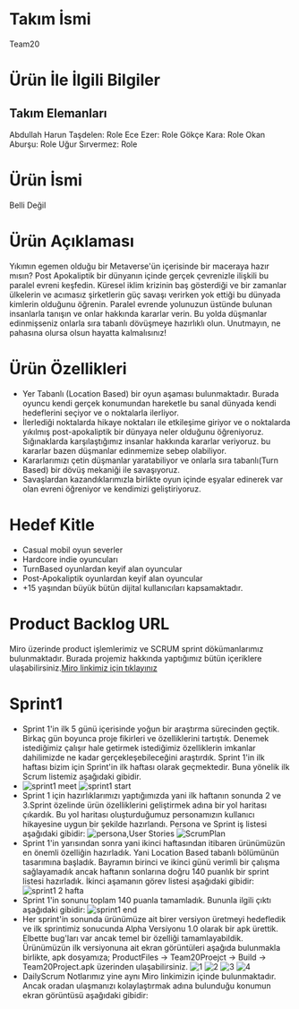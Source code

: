 # Takım İsmi
Team20
# Ürün İle İlgili Bilgiler
## Takım Elemanları
Abdullah Harun Taşdelen: Role
Ece Ezer: Role
Gökçe Kara: Role
Okan Aburşu: Role
Uğur Sırvermez: Role
# Ürün İsmi
Belli Değil
# Ürün Açıklaması
Yıkımın egemen olduğu bir Metaverse'ün içerisinde bir maceraya hazır mısın? Post Apokaliptik bir dünyanın içinde gerçek çevrenizle ilişkili bu paralel evreni keşfedin. Küresel iklim krizinin baş gösterdiği ve bir zamanlar ülkelerin ve acımasız şirketlerin güç savaşı verirken yok ettiği bu dünyada kimlerin olduğunu öğrenin. Paralel evrende yolunuzun üstünde bulunan insanlarla tanışın ve onlar hakkında kararlar verin. Bu yolda düşmanlar edinmişseniz onlarla sıra tabanlı dövüşmeye hazırlıklı olun. Unutmayın, ne pahasına olursa olsun hayatta kalmalısınız!
# Ürün Özellikleri
  + Yer Tabanlı (Location Based) bir oyun aşaması bulunmaktadır. Burada oyuncu kendi gerçek konumundan hareketle bu sanal dünyada kendi hedeflerini seçiyor ve o noktalarla ilerliyor.
  + İlerlediği noktalarda hikaye noktaları ile etkileşime giriyor ve o noktalarda yıkılmış post-apokaliptik bir dünyaya neler olduğunu öğreniyoruz. Sığınaklarda karşılaştığımız insanlar hakkında kararlar veriyoruz. bu kararlar bazen düşmanlar edinmemize sebep olabiliyor.
  + Kararlarımızı çetin düşmanlar yaratabiliyor ve onlarla sıra tabanlı(Turn Based) bir dövüş mekaniği ile savaşıyoruz.
  + Savaşlardan kazandıklarımızla birlikte oyun içinde eşyalar edinerek var olan evreni öğreniyor ve kendimizi geliştiriyoruz.
# Hedef Kitle
  + Casual mobil oyun severler
  + Hardcore indie oyuncuları
  + TurnBased oyunlardan keyif alan oyuncular
  + Post-Apokaliptik oyunlardan keyif alan oyuncular
  + +15 yaşından büyük bütün dijital kullanıcıları kapsamaktadır.
# Product Backlog URL
Miro üzerinde product işlemlerimiz ve SCRUM sprint dökümanlarımız bulunmaktadır. Burada projemiz hakkında yaptığımız bütün içeriklere ulaşabilirsiniz.[Miro linkimiz için tıklayınız](https://miro.com/app/board/uXjVO5ivmM8=/?share_link_id=838499508459)
# Sprint1
  + Sprint 1'in ilk 5 günü içerisinde yoğun bir araştırma sürecinden geçtik. Birkaç gün boyunca proje fikirleri ve özelliklerini tartıştık. Denemek istediğimiz çalışır hale getirmek istediğimiz özelliklerin imkanlar dahilimizde ne kadar gerçekleşebileceğini araştırdık. Sprint 1'in ilk haftası bizim için Sprint'in ilk haftası olarak geçmektedir. Buna yönelik ilk Scrum listemiz aşağıdaki gibidir.
  + ![sprint1 meet](https://user-images.githubusercontent.com/6298796/167255447-091cea25-b875-4174-9a34-41574333dcd2.png)
  ![sprint1 start](https://user-images.githubusercontent.com/6298796/167255007-a7930291-4fca-40aa-a8bf-5421c61d6ebe.png)
  + Sprint 1 için hazırlıklarımızı yaptığımızda yani ilk haftanın sonunda 2 ve 3.Sprint özelinde ürün özelliklerini geliştirmek adına bir yol haritası çıkardık. Bu yol haritası oluşturduğumuz personamızın kullanıcı hikayesine uygun bir şekilde hazırlandı. Persona ve Sprint iş listesi aşağıdaki gibidir:
 ![persona,User Stories](https://user-images.githubusercontent.com/6298796/167255092-7669d4e2-048f-44e1-87dc-33d2c2f9e14a.png)
 ![ScrumPlan](https://user-images.githubusercontent.com/6298796/167255098-2de38a1b-6ef2-46c7-81fc-60f568a6622f.png)
  + Sprint 1'in yarısından sonra yani ikinci haftasından itibaren ürünümüzün en önemli özelliğin hazırladık. Yani Location Based tabanlı bölümünün tasarımına başladık. Bayramın birinci ve ikinci günü verimli bir çalışma sağlayamadık ancak haftanın sonlarına doğru 140 puanlık bir sprint listesi hazırladık. İkinci aşamanın görev listesi aşağıdaki gibidir:
![sprint1 2 hafta](https://user-images.githubusercontent.com/6298796/167255161-60b37d2f-51fd-4725-8eb3-c53e0c94d512.png)
  + Sprint 1'in sonunu toplam 140 puanla tamamladık. Bununla ilgili çıktı aşağıdaki gibidir:
![sprint1 end](https://user-images.githubusercontent.com/6298796/167255187-38c35f07-05e0-4727-9d2b-c062dbd3302c.png)
  + Her sprint'in sonunda ürünümüze ait birer versiyon üretmeyi hedefledik ve ilk sprintimiz sonucunda Alpha Versiyonu 1.0 olarak bir apk ürettik. Elbette bug'ları var ancak temel bir özelliği tamamlayabildik. Ürünümüzün ilk versiyonuna ait ekran görüntüleri aşağıda bulunmakla birlikte, apk dosyamıza; ProductFiles -> Team20Proejct -> Build -> Team20Project.apk üzerinden ulaşabilirsiniz.
![1](https://user-images.githubusercontent.com/6298796/167255356-ce56dac7-9bda-417c-85aa-97b3d1cfacfe.jpg)
![2](https://user-images.githubusercontent.com/6298796/167255359-9daa3ee5-117a-4557-8946-3312f81c521e.jpg)
![3](https://user-images.githubusercontent.com/6298796/167255361-5f3204ba-08c4-432c-823c-db0ca887bd7c.jpg)
![4](https://user-images.githubusercontent.com/6298796/167255360-911a9f3c-ae96-4e15-81c4-e8c121735d07.jpg)
  + DailyScrum Notlarımız yine aynı Miro linkimizin içinde bulunmaktadır. Ancak oradan ulaşmanızı kolaylaştırmak adına bulunduğu konumun ekran görüntüsü aşağıdaki gibidir: 
